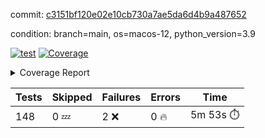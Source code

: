 commit: [c3151bf120e02e10cb730a7ae5da6d4b9a487652](https://github.com/rcmdnk/homebrew-file/tree/c3151bf120e02e10cb730a7ae5da6d4b9a487652)

condition: branch=main, os=macos-12, python_version=3.9

[![test](https://github.com/rcmdnk/homebrew-file/actions/workflows/test.yml/badge.svg)](https://github.com/rcmdnk/homebrew-file/actions/runs/4325730479)
<a href="https://github.com/rcmdnk/homebrew-file/blob/c3151bf120e02e10cb730a7ae5da6d4b9a487652/README.md"><img alt="Coverage" src="https://img.shields.io/badge/Coverage-53%25-orange.svg" /></a><details><summary>Coverage Report </summary><table><tr><th>File</th><th>Stmts</th><th>Miss</th><th>Cover</th><th>Missing</th></tr><tbody><tr><td colspan="5"><b>bin</b></td></tr><tr><td>&nbsp; &nbsp;<a href="https://github.com/rcmdnk/homebrew-file/blob/c3151bf120e02e10cb730a7ae5da6d4b9a487652/bin/brew-file">brew-file</a></td><td>1869</td><td>879</td><td>53%</td><td><a href="https://github.com/rcmdnk/homebrew-file/blob/c3151bf120e02e10cb730a7ae5da6d4b9a487652/bin/brew-file#L43-L58">43&ndash;58</a>, <a href="https://github.com/rcmdnk/homebrew-file/blob/c3151bf120e02e10cb730a7ae5da6d4b9a487652/bin/brew-file#L63-L65">63&ndash;65</a>, <a href="https://github.com/rcmdnk/homebrew-file/blob/c3151bf120e02e10cb730a7ae5da6d4b9a487652/bin/brew-file#L153">153</a>, <a href="https://github.com/rcmdnk/homebrew-file/blob/c3151bf120e02e10cb730a7ae5da6d4b9a487652/bin/brew-file#L230-L231">230&ndash;231</a>, <a href="https://github.com/rcmdnk/homebrew-file/blob/c3151bf120e02e10cb730a7ae5da6d4b9a487652/bin/brew-file#L265">265</a>, <a href="https://github.com/rcmdnk/homebrew-file/blob/c3151bf120e02e10cb730a7ae5da6d4b9a487652/bin/brew-file#L284">284</a>, <a href="https://github.com/rcmdnk/homebrew-file/blob/c3151bf120e02e10cb730a7ae5da6d4b9a487652/bin/brew-file#L290">290</a>, <a href="https://github.com/rcmdnk/homebrew-file/blob/c3151bf120e02e10cb730a7ae5da6d4b9a487652/bin/brew-file#L315">315</a>, <a href="https://github.com/rcmdnk/homebrew-file/blob/c3151bf120e02e10cb730a7ae5da6d4b9a487652/bin/brew-file#L335">335</a>, <a href="https://github.com/rcmdnk/homebrew-file/blob/c3151bf120e02e10cb730a7ae5da6d4b9a487652/bin/brew-file#L338-L341">338&ndash;341</a>, <a href="https://github.com/rcmdnk/homebrew-file/blob/c3151bf120e02e10cb730a7ae5da6d4b9a487652/bin/brew-file#L355-L361">355&ndash;361</a>, <a href="https://github.com/rcmdnk/homebrew-file/blob/c3151bf120e02e10cb730a7ae5da6d4b9a487652/bin/brew-file#L394-L400">394&ndash;400</a>, <a href="https://github.com/rcmdnk/homebrew-file/blob/c3151bf120e02e10cb730a7ae5da6d4b9a487652/bin/brew-file#L410-L421">410&ndash;421</a>, <a href="https://github.com/rcmdnk/homebrew-file/blob/c3151bf120e02e10cb730a7ae5da6d4b9a487652/bin/brew-file#L610">610</a>, <a href="https://github.com/rcmdnk/homebrew-file/blob/c3151bf120e02e10cb730a7ae5da6d4b9a487652/bin/brew-file#L612">612</a>, <a href="https://github.com/rcmdnk/homebrew-file/blob/c3151bf120e02e10cb730a7ae5da6d4b9a487652/bin/brew-file#L614">614</a>, <a href="https://github.com/rcmdnk/homebrew-file/blob/c3151bf120e02e10cb730a7ae5da6d4b9a487652/bin/brew-file#L631-L635">631&ndash;635</a>, <a href="https://github.com/rcmdnk/homebrew-file/blob/c3151bf120e02e10cb730a7ae5da6d4b9a487652/bin/brew-file#L648-L653">648&ndash;653</a>, <a href="https://github.com/rcmdnk/homebrew-file/blob/c3151bf120e02e10cb730a7ae5da6d4b9a487652/bin/brew-file#L663">663</a>, <a href="https://github.com/rcmdnk/homebrew-file/blob/c3151bf120e02e10cb730a7ae5da6d4b9a487652/bin/brew-file#L679">679</a>, <a href="https://github.com/rcmdnk/homebrew-file/blob/c3151bf120e02e10cb730a7ae5da6d4b9a487652/bin/brew-file#L683-L687">683&ndash;687</a>, <a href="https://github.com/rcmdnk/homebrew-file/blob/c3151bf120e02e10cb730a7ae5da6d4b9a487652/bin/brew-file#L705-L719">705&ndash;719</a>, <a href="https://github.com/rcmdnk/homebrew-file/blob/c3151bf120e02e10cb730a7ae5da6d4b9a487652/bin/brew-file#L812-L827">812&ndash;827</a>, <a href="https://github.com/rcmdnk/homebrew-file/blob/c3151bf120e02e10cb730a7ae5da6d4b9a487652/bin/brew-file#L851">851</a>, <a href="https://github.com/rcmdnk/homebrew-file/blob/c3151bf120e02e10cb730a7ae5da6d4b9a487652/bin/brew-file#L862-L863">862&ndash;863</a>, <a href="https://github.com/rcmdnk/homebrew-file/blob/c3151bf120e02e10cb730a7ae5da6d4b9a487652/bin/brew-file#L871">871</a>, <a href="https://github.com/rcmdnk/homebrew-file/blob/c3151bf120e02e10cb730a7ae5da6d4b9a487652/bin/brew-file#L884-L889">884&ndash;889</a>, <a href="https://github.com/rcmdnk/homebrew-file/blob/c3151bf120e02e10cb730a7ae5da6d4b9a487652/bin/brew-file#L893-L895">893&ndash;895</a>, <a href="https://github.com/rcmdnk/homebrew-file/blob/c3151bf120e02e10cb730a7ae5da6d4b9a487652/bin/brew-file#L899-L902">899&ndash;902</a>, <a href="https://github.com/rcmdnk/homebrew-file/blob/c3151bf120e02e10cb730a7ae5da6d4b9a487652/bin/brew-file#L995-L997">995&ndash;997</a>, <a href="https://github.com/rcmdnk/homebrew-file/blob/c3151bf120e02e10cb730a7ae5da6d4b9a487652/bin/brew-file#L1000">1000</a>, <a href="https://github.com/rcmdnk/homebrew-file/blob/c3151bf120e02e10cb730a7ae5da6d4b9a487652/bin/brew-file#L1006">1006</a>, <a href="https://github.com/rcmdnk/homebrew-file/blob/c3151bf120e02e10cb730a7ae5da6d4b9a487652/bin/brew-file#L1029-L1032">1029&ndash;1032</a>, <a href="https://github.com/rcmdnk/homebrew-file/blob/c3151bf120e02e10cb730a7ae5da6d4b9a487652/bin/brew-file#L1094">1094</a>, <a href="https://github.com/rcmdnk/homebrew-file/blob/c3151bf120e02e10cb730a7ae5da6d4b9a487652/bin/brew-file#L1123">1123</a>, <a href="https://github.com/rcmdnk/homebrew-file/blob/c3151bf120e02e10cb730a7ae5da6d4b9a487652/bin/brew-file#L1154">1154</a>, <a href="https://github.com/rcmdnk/homebrew-file/blob/c3151bf120e02e10cb730a7ae5da6d4b9a487652/bin/brew-file#L1157">1157</a>, <a href="https://github.com/rcmdnk/homebrew-file/blob/c3151bf120e02e10cb730a7ae5da6d4b9a487652/bin/brew-file#L1169">1169</a>, <a href="https://github.com/rcmdnk/homebrew-file/blob/c3151bf120e02e10cb730a7ae5da6d4b9a487652/bin/brew-file#L1171">1171</a>, <a href="https://github.com/rcmdnk/homebrew-file/blob/c3151bf120e02e10cb730a7ae5da6d4b9a487652/bin/brew-file#L1202">1202</a>, <a href="https://github.com/rcmdnk/homebrew-file/blob/c3151bf120e02e10cb730a7ae5da6d4b9a487652/bin/brew-file#L1207-L1210">1207&ndash;1210</a>, <a href="https://github.com/rcmdnk/homebrew-file/blob/c3151bf120e02e10cb730a7ae5da6d4b9a487652/bin/brew-file#L1212-L1215">1212&ndash;1215</a>, <a href="https://github.com/rcmdnk/homebrew-file/blob/c3151bf120e02e10cb730a7ae5da6d4b9a487652/bin/brew-file#L1244-L1254">1244&ndash;1254</a>, <a href="https://github.com/rcmdnk/homebrew-file/blob/c3151bf120e02e10cb730a7ae5da6d4b9a487652/bin/brew-file#L1257-L1260">1257&ndash;1260</a>, <a href="https://github.com/rcmdnk/homebrew-file/blob/c3151bf120e02e10cb730a7ae5da6d4b9a487652/bin/brew-file#L1263-L1269">1263&ndash;1269</a>, <a href="https://github.com/rcmdnk/homebrew-file/blob/c3151bf120e02e10cb730a7ae5da6d4b9a487652/bin/brew-file#L1275">1275</a>, <a href="https://github.com/rcmdnk/homebrew-file/blob/c3151bf120e02e10cb730a7ae5da6d4b9a487652/bin/brew-file#L1281">1281</a>, <a href="https://github.com/rcmdnk/homebrew-file/blob/c3151bf120e02e10cb730a7ae5da6d4b9a487652/bin/brew-file#L1287-L1292">1287&ndash;1292</a>, <a href="https://github.com/rcmdnk/homebrew-file/blob/c3151bf120e02e10cb730a7ae5da6d4b9a487652/bin/brew-file#L1303-L1325">1303&ndash;1325</a>, <a href="https://github.com/rcmdnk/homebrew-file/blob/c3151bf120e02e10cb730a7ae5da6d4b9a487652/bin/brew-file#L1353">1353</a>, <a href="https://github.com/rcmdnk/homebrew-file/blob/c3151bf120e02e10cb730a7ae5da6d4b9a487652/bin/brew-file#L1369-L1377">1369&ndash;1377</a>, <a href="https://github.com/rcmdnk/homebrew-file/blob/c3151bf120e02e10cb730a7ae5da6d4b9a487652/bin/brew-file#L1382-L1401">1382&ndash;1401</a>, <a href="https://github.com/rcmdnk/homebrew-file/blob/c3151bf120e02e10cb730a7ae5da6d4b9a487652/bin/brew-file#L1406-L1410">1406&ndash;1410</a>, <a href="https://github.com/rcmdnk/homebrew-file/blob/c3151bf120e02e10cb730a7ae5da6d4b9a487652/bin/brew-file#L1424-L1471">1424&ndash;1471</a>, <a href="https://github.com/rcmdnk/homebrew-file/blob/c3151bf120e02e10cb730a7ae5da6d4b9a487652/bin/brew-file#L1474-L1505">1474&ndash;1505</a>, <a href="https://github.com/rcmdnk/homebrew-file/blob/c3151bf120e02e10cb730a7ae5da6d4b9a487652/bin/brew-file#L1510-L1542">1510&ndash;1542</a>, <a href="https://github.com/rcmdnk/homebrew-file/blob/c3151bf120e02e10cb730a7ae5da6d4b9a487652/bin/brew-file#L1545-L1627">1545&ndash;1627</a>, <a href="https://github.com/rcmdnk/homebrew-file/blob/c3151bf120e02e10cb730a7ae5da6d4b9a487652/bin/brew-file#L1630-L1638">1630&ndash;1638</a>, <a href="https://github.com/rcmdnk/homebrew-file/blob/c3151bf120e02e10cb730a7ae5da6d4b9a487652/bin/brew-file#L1651">1651</a>, <a href="https://github.com/rcmdnk/homebrew-file/blob/c3151bf120e02e10cb730a7ae5da6d4b9a487652/bin/brew-file#L1656">1656</a>, <a href="https://github.com/rcmdnk/homebrew-file/blob/c3151bf120e02e10cb730a7ae5da6d4b9a487652/bin/brew-file#L1661-L1700">1661&ndash;1700</a>, <a href="https://github.com/rcmdnk/homebrew-file/blob/c3151bf120e02e10cb730a7ae5da6d4b9a487652/bin/brew-file#L1704-L1819">1704&ndash;1819</a>, <a href="https://github.com/rcmdnk/homebrew-file/blob/c3151bf120e02e10cb730a7ae5da6d4b9a487652/bin/brew-file#L1829-L1841">1829&ndash;1841</a>, <a href="https://github.com/rcmdnk/homebrew-file/blob/c3151bf120e02e10cb730a7ae5da6d4b9a487652/bin/brew-file#L1845">1845</a>, <a href="https://github.com/rcmdnk/homebrew-file/blob/c3151bf120e02e10cb730a7ae5da6d4b9a487652/bin/brew-file#L1852-L1932">1852&ndash;1932</a>, <a href="https://github.com/rcmdnk/homebrew-file/blob/c3151bf120e02e10cb730a7ae5da6d4b9a487652/bin/brew-file#L1939-L1980">1939&ndash;1980</a>, <a href="https://github.com/rcmdnk/homebrew-file/blob/c3151bf120e02e10cb730a7ae5da6d4b9a487652/bin/brew-file#L1983-L1990">1983&ndash;1990</a>, <a href="https://github.com/rcmdnk/homebrew-file/blob/c3151bf120e02e10cb730a7ae5da6d4b9a487652/bin/brew-file#L1994-L1995">1994&ndash;1995</a>, <a href="https://github.com/rcmdnk/homebrew-file/blob/c3151bf120e02e10cb730a7ae5da6d4b9a487652/bin/brew-file#L2000-L2044">2000&ndash;2044</a>, <a href="https://github.com/rcmdnk/homebrew-file/blob/c3151bf120e02e10cb730a7ae5da6d4b9a487652/bin/brew-file#L2050-L2086">2050&ndash;2086</a>, <a href="https://github.com/rcmdnk/homebrew-file/blob/c3151bf120e02e10cb730a7ae5da6d4b9a487652/bin/brew-file#L2089-L2095">2089&ndash;2095</a>, <a href="https://github.com/rcmdnk/homebrew-file/blob/c3151bf120e02e10cb730a7ae5da6d4b9a487652/bin/brew-file#L2099-L2107">2099&ndash;2107</a>, <a href="https://github.com/rcmdnk/homebrew-file/blob/c3151bf120e02e10cb730a7ae5da6d4b9a487652/bin/brew-file#L2115-L2123">2115&ndash;2123</a>, <a href="https://github.com/rcmdnk/homebrew-file/blob/c3151bf120e02e10cb730a7ae5da6d4b9a487652/bin/brew-file#L2127-L2129">2127&ndash;2129</a>, <a href="https://github.com/rcmdnk/homebrew-file/blob/c3151bf120e02e10cb730a7ae5da6d4b9a487652/bin/brew-file#L2133">2133</a>, <a href="https://github.com/rcmdnk/homebrew-file/blob/c3151bf120e02e10cb730a7ae5da6d4b9a487652/bin/brew-file#L2137-L2145">2137&ndash;2145</a>, <a href="https://github.com/rcmdnk/homebrew-file/blob/c3151bf120e02e10cb730a7ae5da6d4b9a487652/bin/brew-file#L2155-L2324">2155&ndash;2324</a>, <a href="https://github.com/rcmdnk/homebrew-file/blob/c3151bf120e02e10cb730a7ae5da6d4b9a487652/bin/brew-file#L2330-L2482">2330&ndash;2482</a>, <a href="https://github.com/rcmdnk/homebrew-file/blob/c3151bf120e02e10cb730a7ae5da6d4b9a487652/bin/brew-file#L2510">2510</a>, <a href="https://github.com/rcmdnk/homebrew-file/blob/c3151bf120e02e10cb730a7ae5da6d4b9a487652/bin/brew-file#L2535">2535</a>, <a href="https://github.com/rcmdnk/homebrew-file/blob/c3151bf120e02e10cb730a7ae5da6d4b9a487652/bin/brew-file#L2616">2616</a>, <a href="https://github.com/rcmdnk/homebrew-file/blob/c3151bf120e02e10cb730a7ae5da6d4b9a487652/bin/brew-file#L2621-L2632">2621&ndash;2632</a>, <a href="https://github.com/rcmdnk/homebrew-file/blob/c3151bf120e02e10cb730a7ae5da6d4b9a487652/bin/brew-file#L2661-L2668">2661&ndash;2668</a>, <a href="https://github.com/rcmdnk/homebrew-file/blob/c3151bf120e02e10cb730a7ae5da6d4b9a487652/bin/brew-file#L2693">2693</a>, <a href="https://github.com/rcmdnk/homebrew-file/blob/c3151bf120e02e10cb730a7ae5da6d4b9a487652/bin/brew-file#L2705">2705</a>, <a href="https://github.com/rcmdnk/homebrew-file/blob/c3151bf120e02e10cb730a7ae5da6d4b9a487652/bin/brew-file#L2721">2721</a>, <a href="https://github.com/rcmdnk/homebrew-file/blob/c3151bf120e02e10cb730a7ae5da6d4b9a487652/bin/brew-file#L2735-L2739">2735&ndash;2739</a>, <a href="https://github.com/rcmdnk/homebrew-file/blob/c3151bf120e02e10cb730a7ae5da6d4b9a487652/bin/brew-file#L2743-L2746">2743&ndash;2746</a>, <a href="https://github.com/rcmdnk/homebrew-file/blob/c3151bf120e02e10cb730a7ae5da6d4b9a487652/bin/brew-file#L2749-L2752">2749&ndash;2752</a>, <a href="https://github.com/rcmdnk/homebrew-file/blob/c3151bf120e02e10cb730a7ae5da6d4b9a487652/bin/brew-file#L2755-L2763">2755&ndash;2763</a>, <a href="https://github.com/rcmdnk/homebrew-file/blob/c3151bf120e02e10cb730a7ae5da6d4b9a487652/bin/brew-file#L2792-L2799">2792&ndash;2799</a>, <a href="https://github.com/rcmdnk/homebrew-file/blob/c3151bf120e02e10cb730a7ae5da6d4b9a487652/bin/brew-file#L2810-L2817">2810&ndash;2817</a>, <a href="https://github.com/rcmdnk/homebrew-file/blob/c3151bf120e02e10cb730a7ae5da6d4b9a487652/bin/brew-file#L2898-L2900">2898&ndash;2900</a>, <a href="https://github.com/rcmdnk/homebrew-file/blob/c3151bf120e02e10cb730a7ae5da6d4b9a487652/bin/brew-file#L2919">2919</a>, <a href="https://github.com/rcmdnk/homebrew-file/blob/c3151bf120e02e10cb730a7ae5da6d4b9a487652/bin/brew-file#L2925">2925</a>, <a href="https://github.com/rcmdnk/homebrew-file/blob/c3151bf120e02e10cb730a7ae5da6d4b9a487652/bin/brew-file#L2936-L3545">2936&ndash;3545</a>, <a href="https://github.com/rcmdnk/homebrew-file/blob/c3151bf120e02e10cb730a7ae5da6d4b9a487652/bin/brew-file#L3549">3549</a></td></tr><tr><td><b>TOTAL</b></td><td><b>1869</b></td><td><b>879</b></td><td><b>53%</b></td><td>&nbsp;</td></tr></tbody></table></details>

| Tests | Skipped | Failures | Errors | Time |
| ----- | ------- | -------- | -------- | ------------------ |
| 148 | 0 :zzz: | 2 :x: | 0 :fire: | 5m 53s :stopwatch: |

